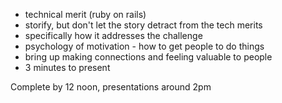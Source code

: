 - technical merit (ruby on rails)
- storify, but don't let the story detract from the tech merits
- specifically how it addresses the challenge
- psychology of motivation - how to get people to do things
- bring up making connections and feeling valuable to people
- 3 minutes to present


Complete by 12 noon, presentations around 2pm
